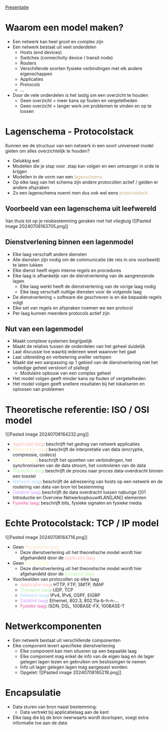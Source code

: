 [Presentatie](https://learning.ap.be/pluginfile.php/1957755/mod_resource/content/3/02%20-%20Theorie%20-%20Netwerkmodellen.pdf)
# Waarom een model maken?
- Een netwerk kan heel groot en complex zijn
- Een netwerk bestaat uit veel onderdelen
	- Hosts (end devices)
	- Switches (connectivity device / transit node)
	- Routers
	- Verschillende soorten fysieke verbindingen met elk andere eigenschappen
	- Applicaties
	- Protocols
	- ...
- Door de vele onderdelen is het lastig om een overzicht te houden
	- Geen overzicht = meer kans op fouten en vergetelheden
	- Geen overzicht = langer werk om problemen te vinden en op te lossen

# Lagenschema - Protocolstack
Kunnen we de structuur van een netwerk in een soort universeel model gieten om alles overzichtelijk te houden?
- Gelukkig wel
- Modellen die je stap voor .stap kan volgen en een ontvanger in orde te krijgen
- Modellen in de vorm van een <span style="color:#c8ab83;">lagenschema</span>
- Op elke laag van het schema zijn andere protocollen actief / gelden er andere afspraken
- Zo een lagenschema noemt men dus ook wel eens <span style="color:#c8ab83;">protocolstack</span>

## Voorbeeld van een lagenschema uit leefwereld
Van thuis tot op je reisbestemming geraken met het vliegtuig
![[Pasted image 20240708163705.png]]
## Dienstverlening binnen een lagenmodel
- Elke laag verschaft andere diensten
- Alle diensten zijn nodig om de communicatie (de reis in ons voorbeeld) te laten lukken
- Elke dienst heeft eigen interne regels en procedures
- Elke laag is afhankelijk van de dienstverlening van de aangrenzende lagen
	- Elke laag werkt heeft de dienstverlening van de vorige laag nodig
	- Elke laag verschaft nuttige diensten voor de volgende laag
- De dienstverlening = software die geschreven is en die bepaalde regels volgt
- Elke set van regels en afspraken noemen we een protocol
- Per laag kunnen meerdere protocols actief zijn

## Nut van een lagenmodel
- Maakt complexe systemen begrijpelijk
- Maakt de relaties tussen de onderdelen van het geheel duidelijk
- Laat discussie toe waarbij iedereen weet waarover het gaat
- Laat uitbreiding en verbetering sneller verlopen
- Maakt dat een aanpassing op 1 gebied van de dienstverlening niet het volledige geheel verstoort of platlegt
	- Modulaire opbouw van een complex geheel
- Het model volgen geeft minder kans op fouten of vergetelheden
- Het model volgen geeft snellere resultaten bij het lokaliseren en oplossen van problemen

# Theoretische referentie: ISO / OSI model
![[Pasted image 20240708164232.png]]

- <span style="color:#ffb1af;">Applicatie laag</span>: beschrijft het gedrag van netwerk applicaties
- <span style="color:#ffdfbe;">Presentatie laag</span>: beschrijft de interpretatie van data (encryptie, compressie, codecs)
- <span style="color:#ffffbf;">Sessie laag</span>: beschrijft het opzetten van verbindingen, het synchroniseren van de data stroom, het controleren van de data
- <span style="color:#b4f0a8;">Transport laag</span>: beschrijft de proces naar proces data-overdracht binnen een toestel
- <span style="color:#a9d0f7;">Netwerk laag</span>: beschrijft de adressering van hosts op een netwerk en de routering van data van bron tot bestemming
- <span style="color:#cc99fe;">Datalink laag</span>: beschrijft de data overdracht tussen naburige [[01 Introductie en Overview Netwerkopbouw#LAN|LAN]] elementen
- <span style="color:#e4569e;">Fysieke laag</span>: beschrijft bits, fysieke signalen en fysieke media

# Echte Protocolstack: TCP / IP model
![[Pasted image 20240708164716.png]]

- Geen <span style="color:#ffdfbe;">Presentatie laag</span>
	- Deze dienstverlening uit het theoretische model wordt hier afgehandeld door de <span style="color:#ffb1af;">applicatie laag</span>
- Geen <span style="color:#ffffbf;">Sessie laag</span>
	- Deze dienstverlening uit het theoretische model wordt hier afgehandeld door de <span style="color:#b4f0a8;">transport laag</span> 
- Voorbeelden van protocollen op elke laag
	- <span style="color:#ffb1af;">Applicatie laag</span>: HTTP, FTP, SMTP, IMAP
	- <span style="color:#b4f0a8;">Transport laag</span>: UDP, TCP
	- <span style="color:#a9d0f7;">Netwerk laag</span>: IPv4, IPv6, OSPF, EIGRP
	- <span style="color:#cc99fe;">Datalink laag</span>: Ethernet, 802.3, 802.11a-b-h-n-...
	- <span style="color:#e4569e;">Fysieke laag</span>: ISDN, DSL, 100BASE-FX, 100BASE-T

# Netwerkcomponenten
- Een netwerk bestaat uit verschillende componenten
- Elke component levert specifieke dienstverlening
	- Elke component kan men situeren op een bepaalde laag
	- Elke component mag enkel de info van de eigen laag en de lager gelegen lagen lezen en gebruiken om beslissingen te nemen
	- Info uit lager gelegen lagen mag aangepast worden:
	- Opgelet:
	![[Pasted image 20240708165219.png]]

# Encapsulatie
- Data sturen van bron naast bestemming:
	- Data vertrekt bij applicatielaag aan de kant
- Elke laag die bij de bron neerwaarts wordt doorlopen, voegt extra informatie toe aan de data